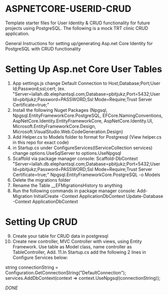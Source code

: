 # ASPNETCORE-USERID-CRUD
Template starter files for User Identity &amp; CRUD functionality for future projects using PostgreSQL. The following is a mock TRT clinic CRUD application.


General Instructions for setting up/generating Asp.net Core Identity for PostgreSQL with CRUD functionality

Setting Up Asp.net Core User Tables
===================================
1. App settings.js change Default Connection to Host;Database;Port;User Id;Password;ssl;cert; (ex. "Server=lallah.db.elephantsql.com;Database=pbitjukz;Port=5432;User Id=pbitjukz;Password=PASSWORD;Ssl Mode=Require;Trust Server Certificate=true;"
2. Install the following Nuget Packages (Npgsql, Npgsql.EntityFrameworkCore.PostgreSQL, EFCore.NamingConventions, AspNetCore.Identity.EntityFrameworkCore, AspNetCore.Identity.UI, Microsoft.EntityFrameworkCore.Design, Microsoft.VisualStudio.Web.CodeGeneration.Design)
3. Add Helper.cs to Models folder to format for Postgresql (View helper.cs in this repo for exact code)
4. in Startup.cs under ConfigureServices(IServiceCollection services) change  options.UseSqlServer to options.UseNpgsql
5. Scaffold via package manager console: Scaffold-DbContext "Server=lallah.db.elephantsql.com;Database=pbitjukz;Port=5432;User Id=pbitjukz;Password=PASSWORD;Ssl Mode=Require;Trust Server Certificate=true;" Npgsql.EntityFrameworkCore.PostgreSQL -o Models
6. Delete the migrations folder
7. Rename the Table __EFMigrationsHistory to anything
8. Run the following commands in package manager console: 
Add-Migration InitialCreate -Context ApplicationDbContext
Update-Database -Context ApplicationDbContext


Setting Up CRUD
===============
9. Create your table for CRUD data in postgresql
10. Create new controller, MVC Controller with views, using Entity Framework. Use table as Model class, name controller as TableController, Add.
11.In Startup.cs add the following 2 lines in Configure Services below:

string connectionString = Configuration.GetConnectionString("DefaultConnection"); <br>
services.AddDbContext<pbitjukzContext>(context => context.UseNpgsql(connectionString));


*DONE*
